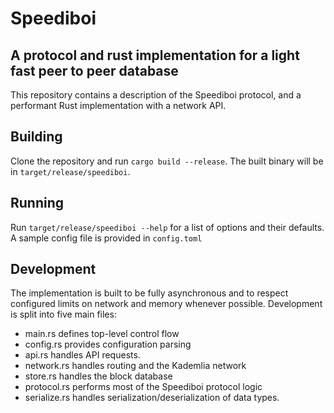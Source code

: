 # Speediboi
## A protocol and rust implementation for a light fast peer to peer database

This repository contains a description of the Speediboi protocol, and a performant Rust implementation with a network API.

## Building

Clone the repository and run `cargo build --release`. The built binary will be in `target/release/speediboi`.

## Running

Run `target/release/speediboi --help` for a list of options and their defaults.
A sample config file is provided in `config.toml`

## Development

The implementation is built to be fully asynchronous and to respect configured limits on network and memory whenever possible.
Development is split into five main files:

- main.rs defines top-level control flow
- config.rs provides configuration parsing
- api.rs handles API requests.
- network.rs handles routing and the Kademlia network
- store.rs handles the block database
- protocol.rs performs most of the Speediboi protocol logic
- serialize.rs handles serialization/deserialization of data types.
